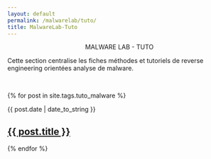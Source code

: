 ```yaml
---
layout: default
permalink: /malwarelab/tuto/
title: MalwareLab-Tuto
---
```

<p align="center">MALWARE LAB - TUTO</p>
<p>Cette section centralise les fiches méthodes et tutoriels de reverse engineering orientées analyse de malware.</p><br>


 {% for post in site.tags.tuto_malware %}
  <article>
  <div class="date"><time datetime="{{ post.date | date: "%Y-%m-%d" }}">{{ post.date | date_to_string }}</time></div>
    <h2>
        <a href="{{ post.url }}">{{ post.title }}</a>
    </h2>

  </article>
{% endfor %}

